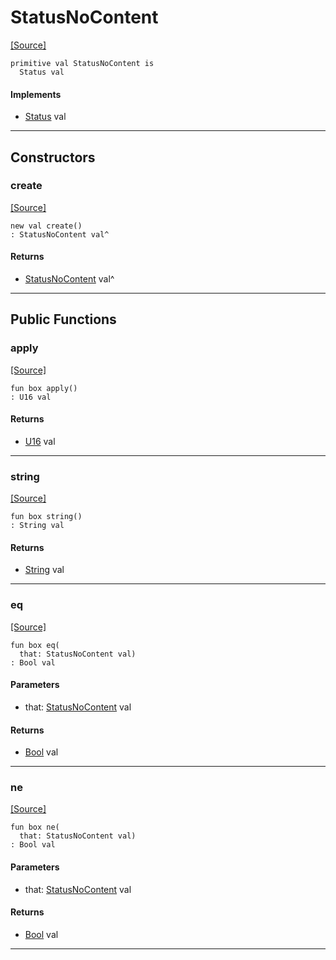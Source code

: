 # StatusNoContent
<span class="source-link">[[Source]](src/server/status.md#L36)</span>
```pony
primitive val StatusNoContent is
  Status val
```

#### Implements

* [Status](server-Status.md) val

---

## Constructors

### create
<span class="source-link">[[Source]](src/server/status.md#L36)</span>


```pony
new val create()
: StatusNoContent val^
```

#### Returns

* [StatusNoContent](server-StatusNoContent.md) val^

---

## Public Functions

### apply
<span class="source-link">[[Source]](src/server/status.md#L37)</span>


```pony
fun box apply()
: U16 val
```

#### Returns

* [U16](builtin-U16.md) val

---

### string
<span class="source-link">[[Source]](src/server/status.md#L38)</span>


```pony
fun box string()
: String val
```

#### Returns

* [String](builtin-String.md) val

---

### eq
<span class="source-link">[[Source]](src/server/status.md#L37)</span>


```pony
fun box eq(
  that: StatusNoContent val)
: Bool val
```
#### Parameters

*   that: [StatusNoContent](server-StatusNoContent.md) val

#### Returns

* [Bool](builtin-Bool.md) val

---

### ne
<span class="source-link">[[Source]](src/server/status.md#L37)</span>


```pony
fun box ne(
  that: StatusNoContent val)
: Bool val
```
#### Parameters

*   that: [StatusNoContent](server-StatusNoContent.md) val

#### Returns

* [Bool](builtin-Bool.md) val

---

